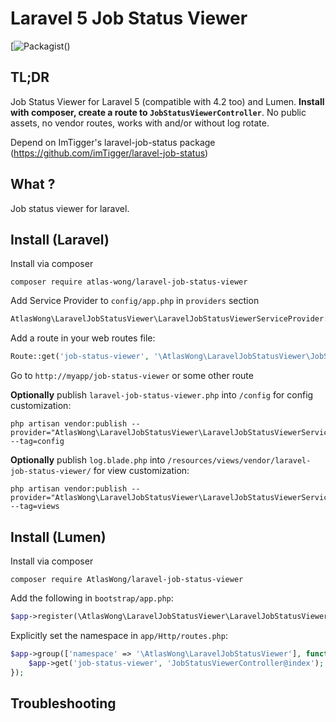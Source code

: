Laravel 5 Job Status Viewer
======================

[![Packagist](https://img.shields.io/packagist/v/atlas-wong/laravel-job-status-viewer.svg)()

TL;DR
-----
Job Status Viewer for Laravel 5 (compatible with 4.2 too) and Lumen. **Install with composer, create a route to `JobStatusViewerController`**. No public assets, no vendor routes, works with and/or without log rotate. 

Depend on ImTigger's laravel-job-status package (https://github.com/imTigger/laravel-job-status)

What ?
------
Job status viewer for laravel.

Install (Laravel)
-----------------
Install via composer
```
composer require atlas-wong/laravel-job-status-viewer
```

Add Service Provider to `config/app.php` in `providers` section
```php
AtlasWong\LaravelJobStatusViewer\LaravelJobStatusViewerServiceProvider::class,
```

Add a route in your web routes file:
```php 
Route::get('job-status-viewer', '\AtlasWong\LaravelJobStatusViewer\JobStatusViewerController@index');
```

Go to `http://myapp/job-status-viewer` or some other route

**Optionally** publish `laravel-job-status-viewer.php` into `/config` for config customization:

```
php artisan vendor:publish --provider="AtlasWong\LaravelJobStatusViewer\LaravelJobStatusViewerServiceProvider" --tag=config
``` 

**Optionally** publish `log.blade.php` into `/resources/views/vendor/laravel-job-status-viewer/` for view customization:

```
php artisan vendor:publish --provider="AtlasWong\LaravelJobStatusViewer\LaravelJobStatusViewerServiceProvider" --tag=views
``` 

Install (Lumen)
---------------

Install via composer
```
composer require AtlasWong/laravel-job-status-viewer
```

Add the following in `bootstrap/app.php`:
```php
$app->register(\AtlasWong\LaravelJobStatusViewer\LaravelJobStatusViewerServiceProvider::class);
```

Explicitly set the namespace in `app/Http/routes.php`:
```php
$app->group(['namespace' => '\AtlasWong\LaravelJobStatusViewer'], function() use ($app) {
    $app->get('job-status-viewer', 'JobStatusViewerController@index');
});
```

Troubleshooting
---------------

